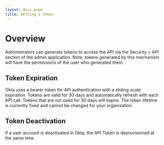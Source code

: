 ```yaml
---
layout: docs_page
title: Getting a Token
---
```


# Overview

Administrators can generate tokens to access the API via the Security > API section of the admin application. Note, tokens generated by this mechanism will have the permissions of the user who generated them.

## Token Expiration

Okta uses a bearer token for API authentication with a sliding scale expiration.  Tokens are valid for 30 days and automatically refresh with each API call.  Tokens that are not used for 30 days will expire.  The token lifetime is currently fixed and cannot be changed for your organization. 

## Token Deactivation

If a user account is deactivated in Okta, the API Token is deprovisioned at the same time.